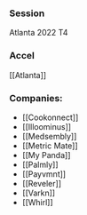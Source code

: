
### Session
Atlanta 2022 T4

### Accel
[[Atlanta]]

### Companies:
- [[Cookonnect]]
- [[Illoominus]]
- [[Medsembly]]
- [[Metric Mate]]
- [[My Panda]]
- [[Palmly]]
- [[Payvmnt]]
- [[Reveler]]
- [[Varkn]]
- [[Whirl]]


